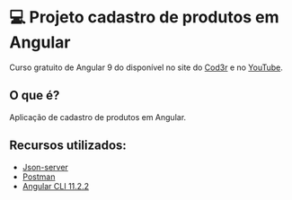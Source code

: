 # :computer: Projeto cadastro de produtos em Angular

Curso gratuito de Angular 9  do 
disponível no site do [Cod3r](http://www.cod3r.com.br/) e no 
[YouTube](https://www.youtube.com/playlist?list=PLdPPE0hUkt0rPyAkdhHIIquKbwrGUkvw3).

## O que é?

Aplicação de cadastro de produtos em Angular.

## Recursos utilizados:

* [Json-server](https://www.npmjs.com/package/json-server)
* [Postman](https://www.postman.com/)
* [Angular CLI 11.2.2](https://cli.angular.io/)
  

